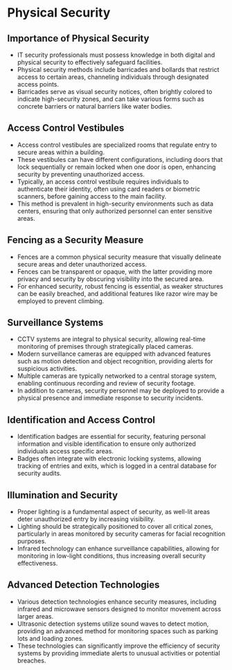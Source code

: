 # Physical Security
## Importance of Physical Security

- IT security professionals must possess knowledge in both digital and physical security to effectively safeguard facilities.
- Physical security methods include barricades and bollards that restrict access to certain areas, channeling individuals through designated access points.
- Barricades serve as visual security notices, often brightly colored to indicate high-security zones, and can take various forms such as concrete barriers or natural barriers like water bodies.

## Access Control Vestibules

- Access control vestibules are specialized rooms that regulate entry to secure areas within a building.
- These vestibules can have different configurations, including doors that lock sequentially or remain locked when one door is open, enhancing security by preventing unauthorized access.
- Typically, an access control vestibule requires individuals to authenticate their identity, often using card readers or biometric scanners, before gaining access to the main facility.
- This method is prevalent in high-security environments such as data centers, ensuring that only authorized personnel can enter sensitive areas.

## Fencing as a Security Measure

- Fences are a common physical security measure that visually delineate secure areas and deter unauthorized access.
- Fences can be transparent or opaque, with the latter providing more privacy and security by obscuring visibility into the secured area.
- For enhanced security, robust fencing is essential, as weaker structures can be easily breached, and additional features like razor wire may be employed to prevent climbing.

## Surveillance Systems

- CCTV systems are integral to physical security, allowing real-time monitoring of premises through strategically placed cameras.
- Modern surveillance cameras are equipped with advanced features such as motion detection and object recognition, providing alerts for suspicious activities.
- Multiple cameras are typically networked to a central storage system, enabling continuous recording and review of security footage.
- In addition to cameras, security personnel may be deployed to provide a physical presence and immediate response to security incidents.

## Identification and Access Control

- Identification badges are essential for security, featuring personal information and visible identification to ensure only authorized individuals access specific areas.
- Badges often integrate with electronic locking systems, allowing tracking of entries and exits, which is logged in a central database for security audits.

## Illumination and Security

- Proper lighting is a fundamental aspect of security, as well-lit areas deter unauthorized entry by increasing visibility.
- Lighting should be strategically positioned to cover all critical zones, particularly in areas monitored by security cameras for facial recognition purposes.
- Infrared technology can enhance surveillance capabilities, allowing for monitoring in low-light conditions, thus increasing overall security effectiveness.

## Advanced Detection Technologies

- Various detection technologies enhance security measures, including infrared and microwave sensors designed to monitor movement across larger areas.
- Ultrasonic detection systems utilize sound waves to detect motion, providing an advanced method for monitoring spaces such as parking lots and loading zones.
- These technologies can significantly improve the efficiency of security systems by providing immediate alerts to unusual activities or potential breaches.

